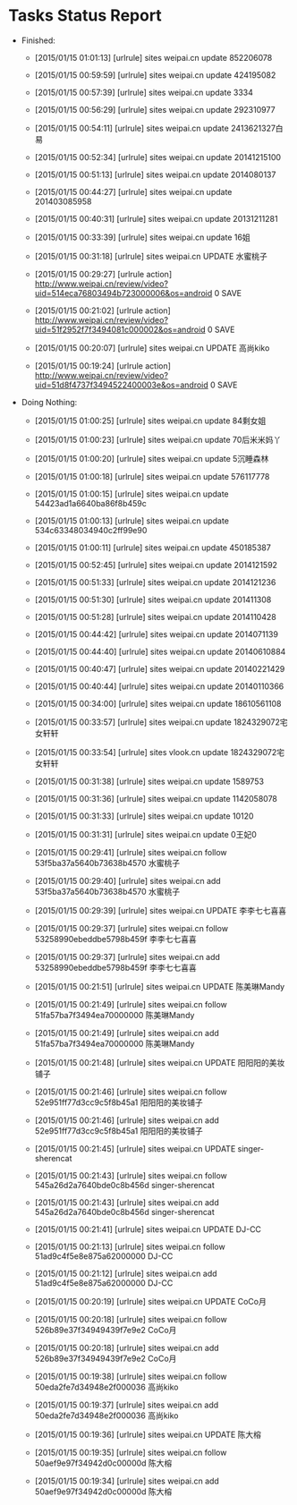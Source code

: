Tasks Status Report
============

* Finished:
    * [2015/01/15 01:01:13] [urlrule] sites weipai.cn update 852206078
    * [2015/01/15 00:59:59] [urlrule] sites weipai.cn update 424195082
    * [2015/01/15 00:57:39] [urlrule] sites weipai.cn update 3334
    * [2015/01/15 00:56:29] [urlrule] sites weipai.cn update 292310977
    * [2015/01/15 00:54:11] [urlrule] sites weipai.cn update 2413621327白易
    * [2015/01/15 00:52:34] [urlrule] sites weipai.cn update 20141215100
    * [2015/01/15 00:51:13] [urlrule] sites weipai.cn update 2014080137
    * [2015/01/15 00:44:27] [urlrule] sites weipai.cn update 201403085958
    * [2015/01/15 00:40:31] [urlrule] sites weipai.cn update 20131211281
    * [2015/01/15 00:33:39] [urlrule] sites weipai.cn update 16姐
    * [2015/01/15 00:31:18] [urlrule] sites weipai.cn UPDATE 水蜜桃子

    * [2015/01/15 00:29:27] [urlrule action] http://www.weipai.cn/review/video?uid=514eca76803494b723000006&os=android 0 SAVE
    * [2015/01/15 00:21:02] [urlrule action] http://www.weipai.cn/review/video?uid=51f2952f7f3494081c000002&os=android 0 SAVE
    * [2015/01/15 00:20:07] [urlrule] sites weipai.cn UPDATE 高尚kiko

    * [2015/01/15 00:19:24] [urlrule action] http://www.weipai.cn/review/video?uid=51d8f4737f3494522400003e&os=android 0 SAVE
* Doing Nothing:
    * [2015/01/15 01:00:25] [urlrule] sites weipai.cn update 84剩女姐
    * [2015/01/15 01:00:23] [urlrule] sites weipai.cn update 70后米米妈丫
    * [2015/01/15 01:00:20] [urlrule] sites weipai.cn update 5沉睡森林
    * [2015/01/15 01:00:18] [urlrule] sites weipai.cn update 576117778
    * [2015/01/15 01:00:15] [urlrule] sites weipai.cn update 54423ad1a6640ba86f8b459c
    * [2015/01/15 01:00:13] [urlrule] sites weipai.cn update 534c63348034940c2ff99e90
    * [2015/01/15 01:00:11] [urlrule] sites weipai.cn update 450185387
    * [2015/01/15 00:52:45] [urlrule] sites weipai.cn update 2014121592
    * [2015/01/15 00:51:33] [urlrule] sites weipai.cn update 2014121236
    * [2015/01/15 00:51:30] [urlrule] sites weipai.cn update 201411308
    * [2015/01/15 00:51:28] [urlrule] sites weipai.cn update 2014110428
    * [2015/01/15 00:44:42] [urlrule] sites weipai.cn update 2014071139
    * [2015/01/15 00:44:40] [urlrule] sites weipai.cn update 20140610884
    * [2015/01/15 00:40:47] [urlrule] sites weipai.cn update 20140221429
    * [2015/01/15 00:40:44] [urlrule] sites weipai.cn update 20140110366
    * [2015/01/15 00:34:00] [urlrule] sites weipai.cn update 18610561108
    * [2015/01/15 00:33:57] [urlrule] sites weipai.cn update 1824329072宅女轩轩
    * [2015/01/15 00:33:54] [urlrule] sites vlook.cn update 1824329072宅女轩轩
    * [2015/01/15 00:31:38] [urlrule] sites weipai.cn update 1589753
    * [2015/01/15 00:31:36] [urlrule] sites weipai.cn update 1142058078
    * [2015/01/15 00:31:33] [urlrule] sites weipai.cn update 10120
    * [2015/01/15 00:31:31] [urlrule] sites weipai.cn update 0王妃0
    * [2015/01/15 00:29:41] [urlrule] sites weipai.cn follow 53f5ba37a5640b73638b4570 水蜜桃子

    * [2015/01/15 00:29:40] [urlrule] sites weipai.cn add 53f5ba37a5640b73638b4570 水蜜桃子

    * [2015/01/15 00:29:39] [urlrule] sites weipai.cn UPDATE 李李七七喜喜

    * [2015/01/15 00:29:37] [urlrule] sites weipai.cn follow 53258990ebeddbe5798b459f 李李七七喜喜

    * [2015/01/15 00:29:37] [urlrule] sites weipai.cn add 53258990ebeddbe5798b459f 李李七七喜喜

    * [2015/01/15 00:21:51] [urlrule] sites weipai.cn UPDATE 陈美琳Mandy

    * [2015/01/15 00:21:49] [urlrule] sites weipai.cn follow 51fa57ba7f3494ea70000000 陈美琳Mandy

    * [2015/01/15 00:21:49] [urlrule] sites weipai.cn add 51fa57ba7f3494ea70000000 陈美琳Mandy

    * [2015/01/15 00:21:48] [urlrule] sites weipai.cn UPDATE 阳阳阳的美妆铺子

    * [2015/01/15 00:21:46] [urlrule] sites weipai.cn follow 52e951ff77d3cc9c5f8b45a1 阳阳阳的美妆铺子

    * [2015/01/15 00:21:46] [urlrule] sites weipai.cn add 52e951ff77d3cc9c5f8b45a1 阳阳阳的美妆铺子

    * [2015/01/15 00:21:45] [urlrule] sites weipai.cn UPDATE singer-sherencat

    * [2015/01/15 00:21:43] [urlrule] sites weipai.cn follow 545a26d2a7640bde0c8b456d singer-sherencat

    * [2015/01/15 00:21:43] [urlrule] sites weipai.cn add 545a26d2a7640bde0c8b456d singer-sherencat

    * [2015/01/15 00:21:41] [urlrule] sites weipai.cn UPDATE DJ-CC

    * [2015/01/15 00:21:13] [urlrule] sites weipai.cn follow 51ad9c4f5e8e875a62000000 DJ-CC

    * [2015/01/15 00:21:12] [urlrule] sites weipai.cn add 51ad9c4f5e8e875a62000000 DJ-CC

    * [2015/01/15 00:20:19] [urlrule] sites weipai.cn UPDATE CoCo月

    * [2015/01/15 00:20:18] [urlrule] sites weipai.cn follow 526b89e37f34949439f7e9e2 CoCo月

    * [2015/01/15 00:20:18] [urlrule] sites weipai.cn add 526b89e37f34949439f7e9e2 CoCo月

    * [2015/01/15 00:19:38] [urlrule] sites weipai.cn follow 50eda2fe7d34948e2f000036 高尚kiko

    * [2015/01/15 00:19:37] [urlrule] sites weipai.cn add 50eda2fe7d34948e2f000036 高尚kiko

    * [2015/01/15 00:19:36] [urlrule] sites weipai.cn UPDATE 陈大榕

    * [2015/01/15 00:19:35] [urlrule] sites weipai.cn follow 50aef9e97f34942d0c00000d 陈大榕

    * [2015/01/15 00:19:34] [urlrule] sites weipai.cn add 50aef9e97f34942d0c00000d 陈大榕

